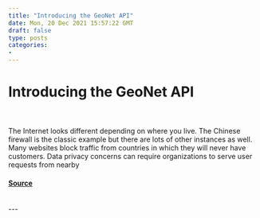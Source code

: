```yaml
---
title: "Introducing the GeoNet API"
date: Mon, 20 Dec 2021 15:57:22 GMT
draft: false
type: posts
categories: 
- 
---
```

# Introducing the GeoNet API

<br/>

<br/>
The Internet looks different depending on where you live. The Chinese firewall is the classic example but there are lots of other instances as well. Many websites block traffic from countries in which they will never have customers. Data privacy concerns can require organizations to serve user requests from nearby

#### [Source](https://blog.shodan.io/introducing-the-geonet-api-2/)

<br/>
---
